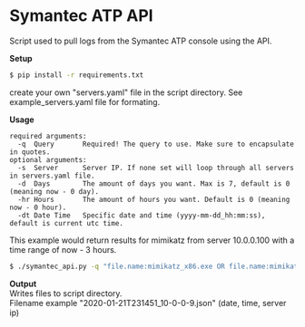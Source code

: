 # Symantec ATP API
Script used to pull logs from the Symantec ATP console using the API.

**Setup**  
```bash
$ pip install -r requirements.txt
```
create your own "servers.yaml" file in the script directory. See example_servers.yaml file for formating.

**Usage**  

```text  
required arguments:  
  -q  Query       Required! The query to use. Make sure to encapsulate in quotes.  
optional arguments:  
  -s  Server      Server IP. If none set will loop through all servers in servers.yaml file.
  -d  Days        The amount of days you want. Max is 7, default is 0 (meaning now - 0 day).
  -hr Hours       The amount of hours you want. Default is 0 (meaning now - 0 hour).
  -dt Date Time   Specific date and time (yyyy-mm-dd_hh:mm:ss), default is current utc time.
```  
This example would return results for mimikatz from server 10.0.0.100 with a time range of now - 3 hours.  
```bash
$ ./symantec_api.py -q "file.name:mimikatz_x86.exe OR file.name:mimikatz.exe" -hr 3
```  

**Output**  
Writes files to script directory.  
Filename example "2020-01-21T231451_10-0-0-9.json" (date, time, server ip)  